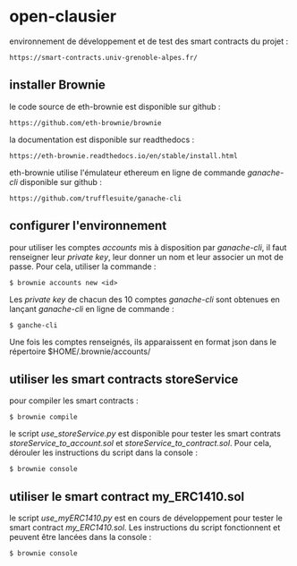 # open-clausier

environnement de développement et de test des smart contracts du projet :

	https://smart-contracts.univ-grenoble-alpes.fr/

## installer Brownie

le code source de eth-brownie est disponible sur github :

	https://github.com/eth-brownie/brownie

la documentation est disponible sur readthedocs :

	https://eth-brownie.readthedocs.io/en/stable/install.html

eth-brownie utilise l'émulateur ethereum en ligne de commande *ganache-cli* disponible sur github :

	https://github.com/trufflesuite/ganache-cli

## configurer l'environnement

pour utiliser les comptes *accounts* mis à disposition par *ganache-cli*, il faut renseigner leur *private key*, leur donner un nom et leur associer un mot de passe. Pour cela, utiliser la commande :

	$ brownie accounts new <id>

Les *private key* de chacun des 10 comptes *ganache-cli* sont obtenues en lançant *ganache-cli* en ligne de commande :

	$ ganche-cli

Une fois les comptes renseignés, ils apparaissent en format json dans le répertoire $HOME/.brownie/accounts/



## utiliser les smart contracts storeService

pour compiler les smart contracts :

	$ brownie compile

le script *use_storeService.py* est disponible pour tester les smart contrats *storeService_to_account.sol* et *storeService_to_contract.sol*. Pour cela, dérouler les instructions du script dans la console :

	$ brownie console

## utiliser le smart contract my_ERC1410.sol

le script *use_myERC1410.py* est en cours de développement pour tester le smart contract *my_ERC1410.sol*. Les instructions du script fonctionnent et peuvent être lancées dans la console :

	$ brownie console



